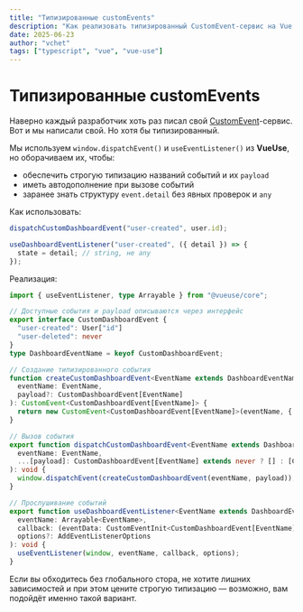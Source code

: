 ```yaml
---
title: "Типизированные customEvents"
description: "Как реализовать типизированный CustomEvent-сервис на Vue с автодополнением, строгими типами и поддержкой useEventListener из VueUse."
date: 2025-06-23
author: "vchet"
tags: ["typescript", "vue", "vue-use"]
---
```


# Типизированные customEvents

Наверно каждый разработчик хоть раз писал свой [CustomEvent](https://developer.mozilla.org/en-US/docs/Web/API/CustomEvent)-сервис. Вот и мы написали свой. Но хотя бы типизированный.

Мы используем `window.dispatchEvent()` и `useEventListener()` из **VueUse**, но оборачиваем их, чтобы:

- обеспечить строгую типизацию названий событий и их `payload`
- иметь автодополнение при вызове событий
- заранее знать структуру `event.detail` без явных проверок и `any`

Как использовать:

```ts
dispatchCustomDashboardEvent("user-created", user.id);

useDashboardEventListener("user-created", ({ detail }) => {
  state = detail; // string, не any
});
```

Реализация:

```ts
import { useEventListener, type Arrayable } from "@vueuse/core";

// Доступные события и payload описываются через интерфейс
export interface CustomDashboardEvent {
  "user-created": User["id"]
  "user-deleted": never
}
type DashboardEventName = keyof CustomDashboardEvent;

// Создание типизированного события
function createCustomDashboardEvent<EventName extends DashboardEventName>(
  eventName: EventName,
  payload?: CustomDashboardEvent[EventName]
): CustomEvent<CustomDashboardEvent[EventName]> {
  return new CustomEvent<CustomDashboardEvent[EventName]>(eventName, { detail: payload });
}

// Вызов события
export function dispatchCustomDashboardEvent<EventName extends DashboardEventName>(
  eventName: EventName,
  ...[payload]: CustomDashboardEvent[EventName] extends never ? [] : [CustomDashboardEvent[EventName]]
): void {
  window.dispatchEvent(createCustomDashboardEvent(eventName, payload));
}

// Прослушивание событий
export function useDashboardEventListener<EventName extends DashboardEventName>(
  eventName: Arrayable<EventName>,
  callback: (eventData: CustomEventInit<CustomDashboardEvent[EventName]>) => void,
  options?: AddEventListenerOptions
): void {
  useEventListener(window, eventName, callback, options);
}
```

Если вы обходитесь без глобального стора, не хотите лишних зависимостей и при этом цените строгую типизацию — возможно, вам подойдёт именно такой вариант.
